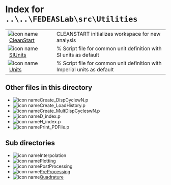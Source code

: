 <!-- <!DOCTYPE html> -->
<!-- <html lang="en"> -->
<!-- <body> -->
<!-- <a name="_top"></a>
<table width="100%"><tr><td align="left"><a href="../../../../../index.md"><img alt="<" border="0" src="../../../../../left.png">&nbsp;Master index</a></td>
<td align="right"><a href="index.md">Index for `..\..\FEDEASLab\src\Utilities`&nbsp;<img alt=">" border="0" src="../../../../../right.png"></a></td></tr></table> -->

# Index for `..\..\FEDEASLab\src\Utilities`

<table>
<tr><td><img src="../../../../../matlab_logo.png" alt="icon name" class="icon">&nbsp;<a href="CleanStart">CleanStart</a></td><td>CLEANSTART initializes workspace for new analysis </td></tr><tr><td><img src="../../../../../matlab_logo.png" alt="icon name" class="icon">&nbsp;<a href="SIUnits">SIUnits</a></td><td>% Script file for common unit definition with SI units as default </td></tr><tr><td><img src="../../../../../matlab_logo.png" alt="icon name" class="icon">&nbsp;<a href="Units">Units</a></td><td>% Script file for common unit definition with Imperial units as default </td></tr></table>

## Other files in this directory

<ul>
<li><img src="../../../../../matlab_logo.png" alt="icon name" class="icon">Create_DispCyclewN.p</li><li><img src="../../../../../matlab_logo.png" alt="icon name" class="icon">Create_LoadHistory.p</li><li><img src="../../../../../matlab_logo.png" alt="icon name" class="icon">Create_MultDispCycleswN.p</li><li><img src="../../../../../matlab_logo.png" alt="icon name" class="icon">D_index.p</li><li><img src="../../../../../matlab_logo.png" alt="icon name" class="icon">H_index.p</li><li><img src="../../../../../matlab_logo.png" alt="icon name" class="icon">Print_PDFile.p</li></ul>
<h2>Sub directories</h2>
<ul>
<li><img src="../../../../../matlab_logo.png" alt="icon name" class="icon">Interpolation</li><li><img src="../../../../../matlab_logo.png" alt="icon name" class="icon">Plotting</li><li><img src="../../../../../matlab_logo.png" alt="icon name" class="icon">PostProcessing</li><li><img src="../../../../../matlab_logo.png" alt="icon name" class="icon"><a href="PreProcessing">PreProcessing</a></li><li><img src="../../../../../matlab_logo.png" alt="icon name" class="icon"><a href="Quadrature">Quadrature</a></li></ul>

<!-- <hr><address>Generated on Thu 09-Jul-2020 10:09:03 by <strong><a href="http://www.artefact.tk/software/matlab/m2html/" title="Matlab Documentation in HTML">m2html</a></strong> &copy; 2005</address> -->
<!-- </body> -->
<!-- </html> -->